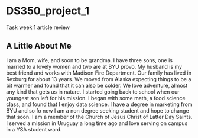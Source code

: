 # DS350_project_1
Task week 1 article review
## A Little About Me
I am a Mom, wife, and soon to be grandma. I have three sons, one is married to a lovely women and two are at BYU provo. My husband is my best friend and works with Madison Fire Department. Our family has lived in Rexburg for about 13 years. We moved from Alaska expecting things to be a bit warmer and found that it can also be colder. We love adventure, almost any kind that gets us in nature. I started going back to school when our youngest son left for his mission. I began with some math, a food science class, and found that I enjoy data science. I have a degree in marketing from BYU and so fo now I am a non degree seeking student and hope to change that soon. I am a member of the Church of Jesus Christ of Latter Day Saints. I served a mission in Uruguay a long time ago and love serving on campus in a YSA student ward.
